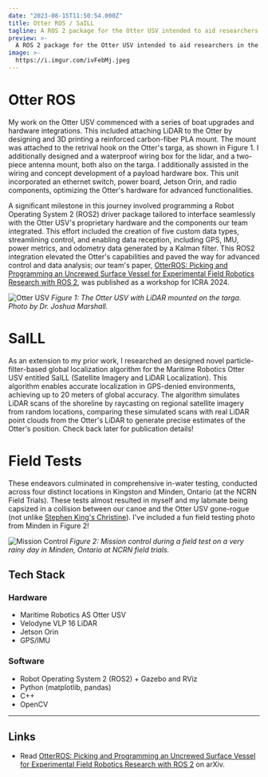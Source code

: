 ```yaml
---
date: "2023-08-15T11:50:54.000Z"
title: Otter ROS / SaILL
tagline: A ROS 2 package for the Otter USV intended to aid researchers in the field of marine robotics and a novel LiDAR-satellite localization algorithm.
preview: >-
  A ROS 2 package for the Otter USV intended to aid researchers in the field of marine robotics and a novel LiDAR-satellite localization algorithm. Cover photo by Dr. Joshua Marshall.
image: >-
  https://i.imgur.com/ivFebMj.jpeg
---
```


# Otter ROS

My work on the Otter USV commenced with a series of boat upgrades and hardware integrations. This included attaching LiDAR to the Otter by designing and 3D printing a reinforced carbon-fiber PLA mount. The mount was attached to the retrival hook on the Otter's targa, as shown in Figure 1. I additionally designed and a waterproof wiring box for the lidar, and a two-piece antenna mount, both also on the targa. I additionally assisted in the wiring and concept development of a payload hardware box. This unit incorporated an ethernet switch, power board, Jetson Orin, and radio components, optimizing the Otter's hardware for advanced functionalities.

A significant milestone in this journey involved programming a Robot Operating System 2 (ROS2) driver package tailored to interface seamlessly with the Otter USV's proprietary hardware and the components our team integrated. This effort included the creation of five custom data types, streamlining control, and enabling data reception, including GPS, IMU, power metrics, and odometry data generated by a Kalman filter. This ROS2 integration elevated the Otter's capabilities and paved the way for advanced control and data analysis; our team's paper, [OtterROS: Picking and Programming an Uncrewed Surface Vessel for Experimental Field Robotics Research with ROS 2](https://arxiv.org/abs/2404.05627), was published as a workshop for ICRA 2024.

![Otter USV](https://i.imgur.com/ivFebMj.jpeg)
_Figure 1: The Otter USV with LiDAR mounted on the targa. Photo by Dr. Joshua Marshall._

# SaILL

As an extension to my prior work, I researched an designed novel particle-filter-based global localization algorithm for the Maritime Robotics Otter USV entitled SaILL (Satellite Imagery and LiDAR Localization). This algorithm enables accurate localization in GPS-denied environments, achieving up to 20 meters of global accuracy. The algorithm simulates LiDAR scans of the shoreline by raycasting on regional satellite imagery from random locations, comparing these simulated scans with real LiDAR point clouds from the Otter's LiDAR to generate precise estimates of the Otter's position. Check back later for publication details!

# Field Tests

These endeavors culminated in comprehensive in-water testing, conducted across four distinct locations in Kingston and Minden, Ontario (at the NCRN Field Trials). These tests almost resulted in myself and my labmate being capsized in a collision between our canoe and the Otter USV gone-rogue (not unlike [Stephen King's Christine](<https://en.wikipedia.org/wiki/Christine_(King_novel)>)). I've included a fun field testing photo from Minden in Figure 2!

![Mission Control](https://i.imgur.com/O9p8jia.jpeg)
_Figure 2: Mission control during a field test on a very rainy day in Minden, Ontario at NCRN field trials._

## Tech Stack

### Hardware

- Maritime Robotics AS Otter USV
- Velodyne VLP 16 LiDAR
- Jetson Orin
- GPS/IMU

### Software

- Robot Operating System 2 (ROS2) + Gazebo and RViz
- Python (matplotlib, pandas)
- C++
- OpenCV

---

## Links

- Read [OtterROS: Picking and Programming an Uncrewed Surface Vessel for Experimental Field Robotics Research with ROS 2](https://arxiv.org/abs/2404.05627) on arXiv.
